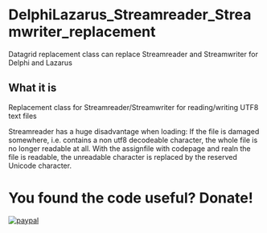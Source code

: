 # DelphiLazarus_Streamreader_Streamwriter_replacement
Datagrid replacement class can replace Streamreader and Streamwriter for Delphi and Lazarus

## What it is  
Replacement class for Streamreader/Streamwriter
for reading/writing UTF8 text files

Streamreader has a huge disadvantage when loading:
If the file is damaged somewhere, i.e. contains a non utf8 decodeable character, the whole file is no longer readable at all.
With the assignfile with codepage and realn the file is readable, the unreadable character is replaced by the reserved Unicode character.

# You found the code useful? Donate!

[![paypal](https://www.paypalobjects.com/en_US/i/btn/btn_donateCC_LG.gif)](https://www.paypal.com/cgi-bin/webscr?cmd=_s-xclick&hosted_button_id=DZUZXE2WCJU4U)

